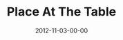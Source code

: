 ---
layout: message
category: message
series: "A Journey Home"
title: "Place At The Table"
date: 2012-11-03-00-00
message_id: 755
sc-permalink-url: "http://soundcloud.com/crdschurch/place-at-the-table"
audio: "http://s3.amazonaws.com/crossroads-media/messages/audio/journeyhome_05.mp3"
audio-duration: "51:32"
program: "http://s3.amazonaws.com/crossroads-media/documents/11_3-4_12_HOMEProgram.pdf"
description: "How are you living at home? God's greatest desire for you is to come home and receive your identity as His treasured child."
video: "http://s3.amazonaws.com/crossroads-media/messages/video/journeyhome_05.mp4"
video-duration: "51:38"
yt-embed-url: "//www.youtube.com/embed/aLwJCXgBK_E"
video-image: "http://s3.amazonaws.com/crossroads-media/images/journeyhome_05_still.jpg"
tag: 
 - mingo
 - journey
 - home
 - program
explicit: false
---